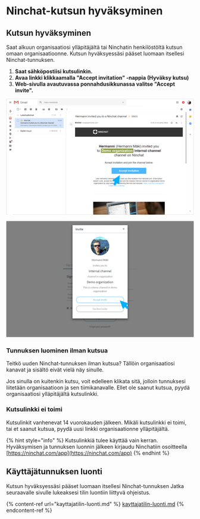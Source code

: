 # Ninchat-kutsun hyväksyminen

## Kutsun hyväksyminen <a href="#kutsun-hyvaksyminen" id="kutsun-hyvaksyminen"></a>

Saat alkuun organisaatiosi ylläpitäjältä tai Ninchatin henkilöstöltä kutsun omaan organisaatioonne. Kutsun hyväksyessäsi pääset luomaan itsellesi Ninchat-tunnuksen.&#x20;

1. **Saat sähköpostiisi kutsulinkin.**&#x20;
2. **Avaa linkki klikkaamalla "Accept invitation" -nappia (Hyväksy kutsu)**
3. **Web-sivulla avautuvassa ponnahdusikkunassa valitse "Accept invite".**

![Klikkaa Ninchat-kutsulinkkiä sähköpostissa](../.gitbook/assets/invite-gmail.png)

![Hyväksy kutsu ja jatka tunnuksen luontiin](../.gitbook/assets/invite-accept.png)

### Tunnuksen luominen ilman kutsua

Teitkö uuden Ninchat-tunnuksen ilman kutsua? Tällöin organisaatiosi kanavat ja sisältö eivät vielä näy sinulle.

Jos sinulla on kuitenkin kutsu, voit edelleen klikata sitä, jolloin tunnuksesi liitetään organisaatioon ja sen tiimikanavalle. Ellet ole saanut kutsua, pyydä organisaatiosi ylläpitäjältä kutsulinkki.

### Kutsulinkki ei toimi

Kutsulinkit vanhenevat 14 vuorokauden jälkeen. Mikäli kutsulinkki ei toimi, tai et saanut kutsua, pyydä uusi linkki organisaationne ylläpitäjältä.



{% hint style="info" %}
Kutsulinkkiä tulee käyttää vain kerran. Hyväksymisen ja tunnuksen luonnin jälkeen kirjaudu Ninchatiin osoitteella [https://ninchat.com/app](https://ninchat.com/app)
{% endhint %}

## **Käyttäjätunnuksen luonti** <a href="#kayttajatunnuksen-luonti" id="kayttajatunnuksen-luonti"></a>

Kutsun hyväksyessäsi pääset luomaan itsellesi Ninchat-tunnuksen Jatka seuraavalle sivulle lukeaksesi tilin luontiin liittyvä ohjeistus.

{% content-ref url="kayttajatilin-luonti.md" %}
[kayttajatilin-luonti.md](kayttajatilin-luonti.md)
{% endcontent-ref %}
